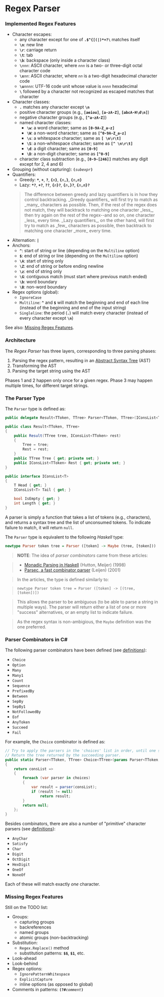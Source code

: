Regex Parser
============

### Implemented Regex Features ###

- Character escapes:
    - any character except for one of **<code>.&#36;^{&#91;(|)&#42;+?&#92;</code>** matches itself
    - **`\n`**: new line
    - **`\r`**: carriage return
    - **`\t`**: tab
    - **`\b`**: backspace (only inside a character class)
    - <code><strong>&#92;</strong>_nnn_</code>: ASCII character, where _`nnn`_ is a two- or three-digit octal character code
    - <code><strong>\x</strong>_nn_</code>: ASCII character, where _`nn`_ is a two-digit hexadecimal character code
    - <code><strong>\u</strong>_nnnn_</code>: UTF-16 code unit whose value is _`nnnn`_ hexadecimal
    - **`\`** followed by a character not recognized as escaped matches that character
- Character classes:
    - <code>**.**</code> matches any character except <code>**\n**</code>
    - positive character groups (e.g., <code>**&#91;aeiou&#93;**</code>, <code>**&#91;a-zA-Z&#93;**</code>, <code>**&#91;abcA-H\d\n&#93;**</code>)
    - negative character groups (e.g., <code>**&#91;^a-zA-Z&#93;**</code>)
    - named character classes:
        - **`\w`**: a word character; same as <code>**&#91;0-9A-Z&#95;a-z&#93;**</code>
        - **`\W`**: a non-word character; same as <code>**&#91;^0-9A-Z&#95;a-z&#93;**</code>
        - **`\s`**: a whitespace character; same as <code>**&#91; \n\r\t&#93;**</code>
        - **`\S`**: a non-whitespace character; same as <code>**&#91;^ \n\r\t&#93;**</code>
        - **`\d`**: a digit character; same as <code>**&#91;0-9&#93;**</code>
        - **`\D`**: a non-digit character; same as <code>**&#91;^0-9&#93;**</code>
    - character class subtraction (e.g., <code>**&#91;0-9-&#91;246&#93;&#93;**</code> matches any digit except for 2, 4 and 6)
- Grouping (without capturing): <code>**(**_subexpr_**)**</code>
- Quantifiers:
    - Greedy: <code>**&#42;**</code>, <code>**+**</code>, <code>**?**</code>, <code>**{**_n_**}**</code>, <code>**{**_n_**,}**</code>, <code>**{**_n_**,**_m_**}**</code>
    - Lazy: <code>**&#42;?**</code>, <code>**+?**</code>, <code>**??**</code>, <code>**{**_n_**}?**</code>, <code>**{**_n_**,}?**</code>, <code>**{**_n_**,**_m_**}?**</code>
    <blockquote>The difference between greedy and lazy quantifiers is in how they control backtracking. _Greedy quantifiers_ will first try to match as _many_ characters as possible. Then, if the rest of the regex does not match, they will backtrack to matching one character _less_, then try again on the rest of the regex--and so on, one character _less_ every time. _Lazy quantifiers_, on the other hand, will first try to match as _few_ characters as possible, then backtrack to matching one character _more_ every time.</blockquote>
- Alternation: **`|`**
- Anchors:
    - <code>**^**</code>: start of string or line (depending on the `Multiline` option)
    - <code>**&#36;**</code>: end of string or line (depending on the `Multiline` option)
    - **`\A`**: start of string only
    - **`\Z`**: end of string or before ending newline
    - **`\z`**: end of string only
    - **`\G`**: contiguous match (must start where previous match ended)
    - **`\b`**: word boundary
    - **`\B`**: non-word boundary
- Regex options (global):
    - `IgnoreCase`
    - `Multiline`: <code>**^**</code> and <code>**&#36;**</code> will match the beginning and end of each line (instead of the beginning and end of the input string)
    - `Singleline`: the period (<code>**.**</code>) will match every character (instead of every character except **`\n`**)

See also: [Missing Regex Features](#missing-regex-features).


### Architecture ###

The _Regex Parser_ has three layers, corresponding to three parsing phases:

1. Parsing the regex pattern, resulting in an [Abstract Syntax Tree][1] (AST)
2. Transforming the AST
3. Parsing the target string using the AST

Phases 1 and 2 happen only once for a given regex. Phase 3 may happen multiple times, for different target strings.

  [1]: http://en.wikipedia.org/wiki/Abstract_Syntax_Tree


### The Parser Type ###

The `Parser` type is defined as:

```C#
public delegate Result<TToken, TTree> Parser<TToken, TTree>(IConsList<TToken> consList);

public class Result<TToken, TTree>
{
    public Result(TTree tree, IConsList<TToken> rest)
    {
        Tree = tree;
        Rest = rest;
    }
    public TTree Tree { get; private set; }
    public IConsList<TToken> Rest { get; private set; }
}

public interface IConsList<T>
{
    T Head { get; }
    IConsList<T> Tail { get; }

    bool IsEmpty { get; }
    int Length { get; }
}
```

A parser is simply a function that takes a list of tokens (e.g., characters), and returns a syntax tree and the list of unconsumed tokens. To indicate failure to match, it will return `null`.

The `Parser` type is equivalent to the following _Haskell_ type:

```Haskell
newtype Parser token tree = Parser ([token] -> Maybe (tree, [token]))
```

> **NOTE**: The idea of _parser combinators_ came from these articles:

> - [Monadic Parsing in Haskell][2] (Hutton, Meijer) (1998)
> - [Parsec, a fast combinator parser][3] (Leijen) (2001)

> In the articles, the type is defined similarly to:

> `newtype Parser token tree = Parser ([token] -> [(tree, [token])])`

> This allows the parser to be ambiguous (to be able to parse a string in multiple ways). The parser will return either a list of one or more "success" alternatives, or an empty list to indicate failure.

> As the regex syntax is non-ambigious, the `Maybe` definition was the one preferred.

  [2]: https://github.com/aistrate/RegexParser/raw/master/Haskell/Monadic%20Parsing%20in%20Haskell%20(Hutton%2C%20Meijer%3B%201998).pdf
  [3]: https://github.com/aistrate/RegexParser/raw/master/Haskell/Parsec%2C%20a%20fast%20combinator%20parser%20(Leijen%3B%202001).pdf


### Parser Combinators in C# ###

The following parser combinators have been defined (see [definitions][4]):

- `Choice`
- `Option`
- `Many`
- `Many1`
- `Count`
- `Sequence`
- `PrefixedBy`
- `Between`
- `SepBy`
- `SepBy1`
- `NotFollowedBy`
- `Eof`
- `AnyToken`
- `Succeed`
- `Fail`

For example, the `Choice` combinator is defined as:

```C#
// Try to apply the parsers in the 'choices' list in order, until one succeeds.
// Return the tree returned by the succeeding parser.
public static Parser<TToken, TTree> Choice<TTree>(params Parser<TToken, TTree>[] choices)
{
    return consList =>
    {
        foreach (var parser in choices)
        {
            var result = parser(consList);
            if (result != null)
                return result;
        }
        return null;
    };
}
```

Besides combinators, there are also a number of "primitive" character parsers (see [definitions][5]):

- `AnyChar`
- `Satisfy`
- `Char`
- `Digit`
- `OctDigit`
- `HexDigit`
- `OneOf`
- `NoneOf`

Each of these will match exactly _one_ character.

  [4]: https://github.com/aistrate/RegexParser/blob/master/ParserCombinators/Parsers.cs
  [5]: https://github.com/aistrate/RegexParser/blob/master/ParserCombinators/CharParsers.cs


### Missing Regex Features ###

Still on the TODO list:

- Groups:
    - capturing groups
    - backreferences
    - named groups
    - atomic groups (non-backtracking)
- Substitution:
    - `Regex.Replace()` method
    - substitution patterns: <code>**&#36;&#36;**</code>, <code>**&#36;1**</code>, etc.
- Look-ahead
- Look-behind
- Regex options:
    - `IgnorePatternWhitespace`
    - `ExplicitCapture`
    - inline options (as opposed to global)
- Comments in patterns: <code>**(?#**_comment_**)**</code>
